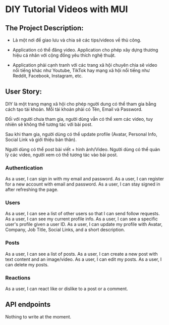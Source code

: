 # DIY Tutorial Videos with MUI

## The Project Description:

- Là một nơi để giao lưu và chia sẽ các tips/videos về thủ công.

- Application có thể đăng video. Application cho phép xây dựng thương hiệu cá nhân với cộng đồng yêu thích nghệ thuật.

- Application phải cạnh tranh với các trang xã hội chuyên chia sẽ video nổi tiếng khác như Youtube, TikTok hay mạng xã hội nổi tiếng như Reddit, Facebook, Instagram, etc.

## User Story:

DIY là một trang mạng xã hội cho phép người dung có thể tham gia bằng cách tạo tài khoản. Mỗi tài khoản phải có Tên, Email và Password.

Đối với người chưa tham gia, người dùng vẫn có thể xem các video, tuy nhiên sẽ không thể tương tác với bài post.

Sau khi tham gia, người dùng có thể update profile (Avatar, Personal Info, Social Link và giới thiệu bản thân).

Người dùng có thể post bài viết + hình ảnh/Video. Người dùng có thể quản lý các video, người xem có thể tương tác vào bài post.

<!-- Người xem có thể Follow người khác để theo dõi các bài post của nhau. -->

### Authentication

As a user, I can sign in with my email and password.
As a user, I can register for a new account with email and password.
As a user, I can stay signed in after refreshing the page.

### Users

As a user, I can see a list of other users so that I can send follow requests.
As a user, I can see my current profile info.
As a user, I can see a specific user's profile given a user ID.
As a user, I can update my profile with Avatar, Company, Job Title, Social Links, and a short description.

### Posts

As a user, I can see a list of posts.
As a user, I can create a new post with text content and an image/video.
As a user, I can edit my posts.
As a user, I can delete my posts.

<!-- ### Comments

As a user, I can see a list of comments on a post.
As a user, I can write comments on a post.
As a user, I can update my comments.
As a user, I can delete my comments. -->

### Reactions

As a user, I can react like or dislike to a post or a comment.

<!-- ### Follower

As a user, I can do follow request to another user.
As a user, I can see a list of following.
As a user, I can un-follow another one.
As a user, I can block another user if I don't want to watch or see their activity -->

## API endpoints

Nothing to write at the moment.
